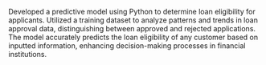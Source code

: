 Developed a predictive model using Python to determine loan eligibility for applicants. Utilized a training dataset to analyze patterns and trends in loan approval data, distinguishing between approved and rejected applications. The model accurately predicts the loan eligibility of any customer based on inputted information, enhancing decision-making processes in financial institutions.
